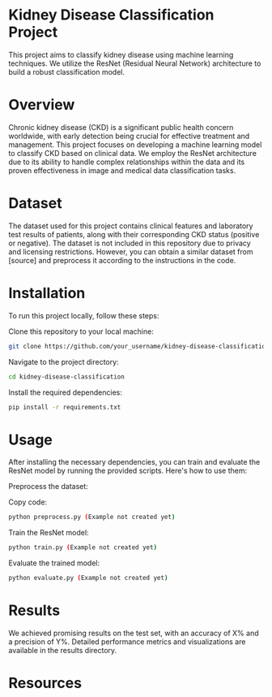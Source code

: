# Kidney Disease Classification Project
This project aims to classify kidney disease using machine learning techniques. We utilize the ResNet (Residual Neural Network) architecture to build a robust classification model.


# Overview
Chronic kidney disease (CKD) is a significant public health concern worldwide, with early detection being crucial for effective treatment and management. This project focuses on developing a machine learning model to classify CKD based on clinical data. We employ the ResNet architecture due to its ability to handle complex relationships within the data and its proven effectiveness in image and medical data classification tasks.

# Dataset
The dataset used for this project contains clinical features and laboratory test results of patients, along with their corresponding CKD status (positive or negative). The dataset is not included in this repository due to privacy and licensing restrictions. However, you can obtain a similar dataset from [source] and preprocess it according to the instructions in the code.

# Installation
To run this project locally, follow these steps:

Clone this repository to your local machine:
```bash
git clone https://github.com/your_username/kidney-disease-classification.git
```


Navigate to the project directory:
```bash
cd kidney-disease-classification
```
Install the required dependencies:
```bash
pip install -r requirements.txt
```

# Usage
After installing the necessary dependencies, you can train and evaluate the ResNet model by running the provided scripts. Here's how to use them:

Preprocess the dataset:

Copy code:
```bash
python preprocess.py (Example not created yet)
```

Train the ResNet model:
```bash
python train.py (Example not created yet)
```

Evaluate the trained model:
```bash
python evaluate.py (Example not created yet)
```

# Results
We achieved promising results on the test set, with an accuracy of X% and a precision of Y%. Detailed performance metrics and visualizations are available in the results directory.

# Resources
